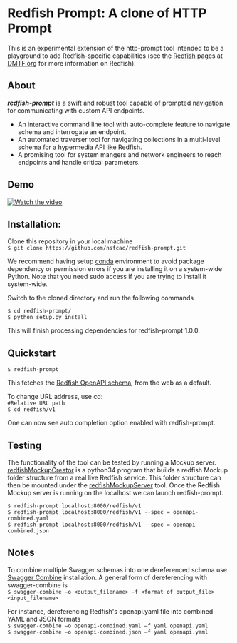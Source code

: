 Redfish Prompt: A clone of HTTP Prompt
======================================

This is an experimental extension of the http-prompt tool intended to be a playground to add Redfish-specific capabilities (see the [Redfish](https://www.dmtf.org/standards/redfish) pages at [DMTF.org](https://www.dmtf.org/) for more information on Redfish).

## About
**_redfish-prompt_** is a swift and robust tool capable of prompted navigation for communicating with custom API endpoints.
+ An interactive command line tool with auto-complete feature to navigate schema and interrogate an endpoint.  
+ An automated traverser tool for navigating collections in a multi-level schema for a hypermedia API like Redfish.  
+ A promising tool for system mangers and network engineers to reach endpoints and handle critical parameters. 

## Demo

[![Watch the video](http-prompt.gif)](http-prompt.gif)



## Installation:
Clone this repository in your local machine<br/>
`$ git clone https://github.com/nsfcac/redfish-prompt.git`

We recommend having setup [conda](https://github.com/conda/conda) environment to avoid package dependency or permission errors if you are installing it on a system-wide Python. Note that you need sudo access if you are trying to install it system-wide. 

Switch to the cloned directory and run the following commands

`$ cd redfish-prompt/`<br/>
`$ python setup.py install`

This will finish processing dependencies for redfish-prompt 1.0.0.

## Quickstart
`$ redfish-prompt`

This fetches the [Redfish OpenAPI schema](https://redfish.dmtf.org/schemas/openapi.yaml), from the web as a default.

To change URL address, use cd:<br/>
`#Relative URL path`<br/>
`$ cd redfish/v1`

One can now see auto completion option enabled with redfish-prompt. 

## Testing
The functionality of the tool can be tested by running a Mockup server. 
[redfishMockupCreator](https://github.com/DMTF/Redfish-Mockup-Creator) is a python34 program that builds a redfish Mockup folder structure from a real live Redfish service. This folder structure can then be mounted under the [redfishMockupServer](https://github.com/DMTF/Redfish-Mockup-Server) tool. Once the Redfish Mockup server is running on the localhost we can launch redfish-prompt.

`$ redfish-prompt localhost:8000/redfish/v1`<br/>
`$ redfish-prompt localhost:8000/redfish/v1 --spec = openapi-combined.yaml`<br/>
`$ redfish-prompt localhost:8000/redfish/v1 --spec = openapi-combined.json`

## Notes
To combine multiple Swagger schemas into one dereferenced schema use [Swagger Combine](https://github.com/maxdome/swagger-combine) installation.
A general form of dereferencing with swagger-combine is<br/> 
`$ swagger-combine –o <output_filename> -f <format of output_file> <input_filename>`<br/>

For instance, dereferencing Redfish's openapi.yaml file into combined YAML and JSON formats<br/> 
`$ swagger-combine –o openapi-combined.yaml –f yaml openapi.yaml`<br/> 
`$ swagger-combine –o openapi-combined.json –f yaml openapi.yaml`

